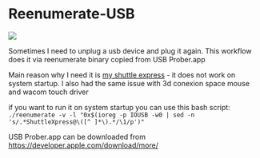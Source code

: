 # Reenumerate-USB

![](https://i.imgur.com/yZ3IlPu.png)

Sometimes I need to unplug a usb device and plug it again.
This workflow does it via reenumerate binary copied from USB Prober.app 

Main reason why I need it is [my shuttle express](http://forums.contourdesign.com/viewtopic.php?f=4&t=8479&p=15032&hilit=mac+os#p15032) - it does not work on system startup.
I also had the same issue with 3d conexion space mouse and wacom touch driver

if you want to run it on system startup you can use this bash script:
``./reenumerate -v -l "0x$(ioreg -p IOUSB -w0 | sed -n 's/.*ShuttleXpress@\([^ ]*\).*/\1/p')"``

USB Prober.app can be downloaded from https://developer.apple.com/download/more/
